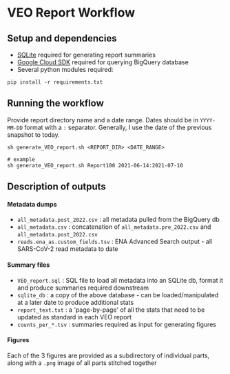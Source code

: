 # VEO Report Workflow

## Setup and dependencies

- [SQLite](https://www.sqlite.org/index.html) required for generating report summaries
- [Google Cloud SDK](https://cloud.google.com/sdk/docs/install-sdk#installing_the_latest_version) required for querying BigQuery database
- Several python modules required:
```
pip install -r requirements.txt
```

## Running the workflow

Provide report directory name and a date range. Dates should be in `YYYY-MM-DD` format with a `:` separator. Generally, I use the date of the previous snapshot to today.
```
sh generate_VEO_report.sh <REPORT_DIR> <DATE_RANGE>

# example
sh generate_VEO_report.sh Report100 2021-06-14:2021-07-10
```

## Description of outputs

#### Metadata dumps
- `all_metadata.post_2022.csv` : all metadata pulled from the BigQuery db
- `all_metadata.csv` : concatenation of `all_metadata.pre_2022.csv` and `all_metadata.post_2022.csv`
- `reads.ena_as.custom_fields.tsv` : ENA Advanced Search output - all SARS-CoV-2 read metadata to date 

#### Summary files 
- `VEO_report.sql` : SQL file to load all metadata into an SQLite db, format it and produce summaries required downstream
- `sqlite_db` : a copy of the above database - can be loaded/manipulated at a later date to produce additional stats
- `report_text.txt` : a 'page-by-page' of all the stats that need to be updated as standard in each VEO report
- `counts_per_*.tsv` : summaries required as input for generating figures

#### Figures
Each of the 3 figures are provided as a subdirectory of individual parts, along with a `.png` image of all parts stitched together
